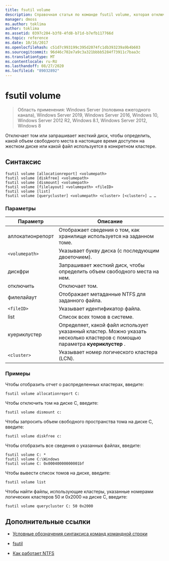 ```yaml
---
title: fsutil volume
description: Справочная статья по команде fsutil volume, которая отключает том или запрашивает жесткий диск, чтобы определить, какой объем свободного места в данный момент доступен на жестком диске или какой файл используется в конкретном кластере.
manager: dmoss
ms.author: toklima
author: toklima
ms.assetid: 0397c204-b3f8-4fd8-b71d-b7efb117766d
ms.topic: reference
ms.date: 10/16/2017
ms.openlocfilehash: c51d7c993199c395d2074fc1db393239a9b4b603
ms.sourcegitcommit: 96d46c702e7a9c3a321bbbb5284f73911c7baa3c
ms.translationtype: MT
ms.contentlocale: ru-RU
ms.lasthandoff: 08/27/2020
ms.locfileid: "89032892"
---
```

# <a name="fsutil-volume"></a>fsutil volume

> Область применения: Windows Server (половина ежегодного канала), Windows Server 2019, Windows Server 2016, Windows 10, Windows Server 2012 R2, Windows 8.1, Windows Server 2012, Windows 8

Отключает том или запрашивает жесткий диск, чтобы определить, какой объем свободного места в настоящее время доступен на жестком диске или какой файл используется в конкретном кластере.

## <a name="syntax"></a>Синтаксис

```
fsutil volume [allocationreport] <volumepath>
fsutil volume [diskfree] <volumepath>
fsutil volume [dismount] <volumepath>
fsutil volume [filelayout] <volumepath> <fileID>
fsutil volume [list]
fsutil volume [querycluster] <volumepath> <cluster> [<cluster>] … …
```

### <a name="parameters"></a>Параметры

| Параметр | Описание |
| --------- | ----------- |
| аллокатионрепорт | Отображает сведения о том, как хранилище используется на заданном томе. |
| `<volumepath>` | Указывает букву диска (с последующим двоеточием). |
| дискфри | Запрашивает жесткий диск, чтобы определить объем свободного места на нем. |
| отключить | Отключает том. |
| филелайаут | Отображает метаданные NTFS для заданного файла. |
| `<fileID>` | Указывает идентификатор файла. |
| list | Список всех томов в системе. |
| куериклустер | Определяет, какой файл использует указанный кластер. Можно указать несколько кластеров с помощью параметра **куериклустер** . |
| `<cluster>` | Указывает номер логического кластера (LCN). |

### <a name="examples"></a>Примеры

Чтобы отобразить отчет о распределенных кластерах, введите:

```
fsutil volume allocationreport C:
```

Чтобы отключить том на диске C, введите:

```
fsutil volume dismount c:
```

Чтобы запросить объем свободного пространства тома на диске C, введите:

```
fsutil volume diskfree c:
```

Чтобы отобразить все сведения о указанных файлах, введите:

```
fsutil volume C: *
fsutil volume C:\Windows
fsutil volume C: 0x00040000000001bf
```

Чтобы вывести список томов на диске, введите:

```
fsutil volume list
```

Чтобы найти файлы, использующие кластеры, указанные номерами логических кластеров 50 и 0x2000 на диске C, введите:

```
fsutil volume querycluster C: 50 0x2000
```

## <a name="additional-references"></a>Дополнительные ссылки

- [Условные обозначения синтаксиса команд командной строки](command-line-syntax-key.md)

- [fsutil](fsutil.md)

- [Как работает NTFS](/previous-versions/windows/it-pro/windows-server-2003/cc781134(v=ws.10))
